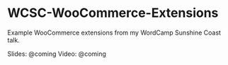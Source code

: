 # WCSC-WooCommerce-Extensions
Example WooCommerce extensions from my WordCamp Sunshine Coast talk.

Slides: @coming
Video: @coming
